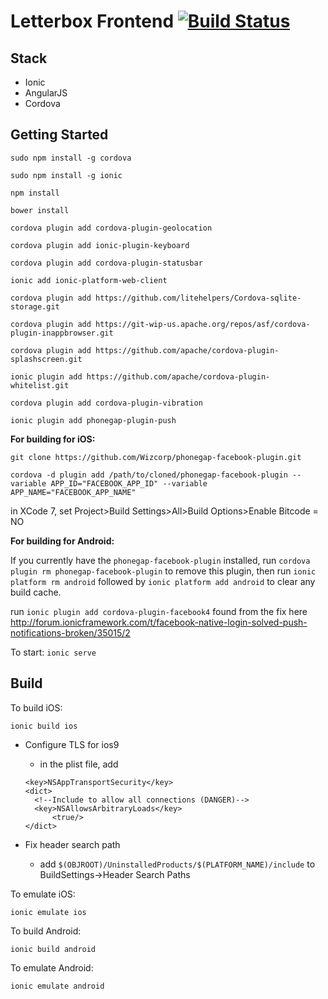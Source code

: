 # Letterbox Frontend [![Build Status](https://travis-ci.org/LetterboxDev/frontend.svg?branch=production)](https://travis-ci.org/LetterboxDev/frontend)

## Stack

- Ionic
- AngularJS
- Cordova

## Getting Started

`sudo npm install -g cordova`

`sudo npm install -g ionic`

`npm install`

`bower install`

`cordova plugin add cordova-plugin-geolocation`

`cordova plugin add ionic-plugin-keyboard`

`cordova plugin add cordova-plugin-statusbar`

`ionic add ionic-platform-web-client`

`cordova plugin add https://github.com/litehelpers/Cordova-sqlite-storage.git`

`cordova plugin add https://git-wip-us.apache.org/repos/asf/cordova-plugin-inappbrowser.git`

`cordova plugin add https://github.com/apache/cordova-plugin-splashscreen.git`

`ionic plugin add https://github.com/apache/cordova-plugin-whitelist.git`

`cordova plugin add cordova-plugin-vibration`

`ionic plugin add phonegap-plugin-push`

**For building for iOS:**

`git clone https://github.com/Wizcorp/phonegap-facebook-plugin.git`

`cordova -d plugin add /path/to/cloned/phonegap-facebook-plugin --variable APP_ID="FACEBOOK_APP_ID" --variable APP_NAME="FACEBOOK_APP_NAME"`

in XCode 7, set Project>Build Settings>All>Build Options>Enable Bitcode = NO

**For building for Android:**

If you currently have the `phonegap-facebook-plugin` installed, run `cordova plugin rm phonegap-facebook-plugin` to remove this plugin, then run `ionic platform rm android` followed by `ionic platform add android` to clear any build cache.

run `ionic plugin add cordova-plugin-facebook4` found from the fix here http://forum.ionicframework.com/t/facebook-native-login-solved-push-notifications-broken/35015/2

To start:
`ionic serve`

## Build

To build iOS:

`ionic build ios`

- Configure TLS for ios9

  - in the plist file, add
  ```
  <key>NSAppTransportSecurity</key>
  <dict>
    <!--Include to allow all connections (DANGER)-->
    <key>NSAllowsArbitraryLoads</key>
        <true/>
  </dict>
  ```

- Fix header search path
  - add `$(OBJROOT)/UninstalledProducts/$(PLATFORM_NAME)/include` to BuildSettings->Header Search Paths

To emulate iOS:

`ionic emulate ios`

To build Android:

`ionic build android`

To emulate Android:

`ionic emulate android`

